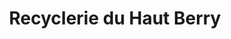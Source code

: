 ---
title: "Recyclerie du Haut Berry"
url: /henrichemont/recyclerie-du-haut-berry/
shop: charité
---